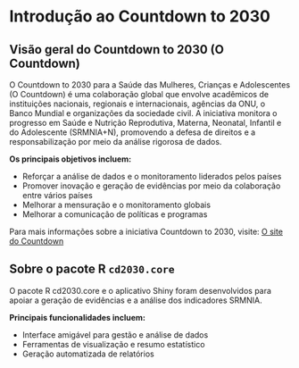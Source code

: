 # Introdução ao Countdown to 2030

## Visão geral do Countdown to 2030 (O Countdown)

O Countdown to 2030 para a Saúde das Mulheres, Crianças e Adolescentes (O Countdown) é uma colaboração global que envolve acadêmicos de instituições nacionais, regionais e internacionais, agências da ONU, o Banco Mundial e organizações da sociedade civil. A iniciativa monitora o progresso em Saúde e Nutrição Reprodutiva, Materna, Neonatal, Infantil e do Adolescente (SRMNIA+N), promovendo a defesa de direitos e a responsabilização por meio da análise rigorosa de dados.

**Os principais objetivos incluem:**

-   Reforçar a análise de dados e o monitoramento liderados pelos países
-   Promover inovação e geração de evidências por meio da colaboração entre vários países
-   Melhorar a mensuração e o monitoramento globais
-   Melhorar a comunicação de políticas e programas

Para mais informações sobre a iniciativa Countdown to 2030, visite: [O site do Countdown](https://www.countdown2030.org/about)

## Sobre o pacote R `cd2030.core`

O pacote R cd2030.core e o aplicativo Shiny foram desenvolvidos para apoiar a geração de evidências e a análise dos indicadores SRMNIA.

**Principais funcionalidades incluem:**

-   Interface amigável para gestão e análise de dados
-   Ferramentas de visualização e resumo estatístico
-   Geração automatizada de relatórios
